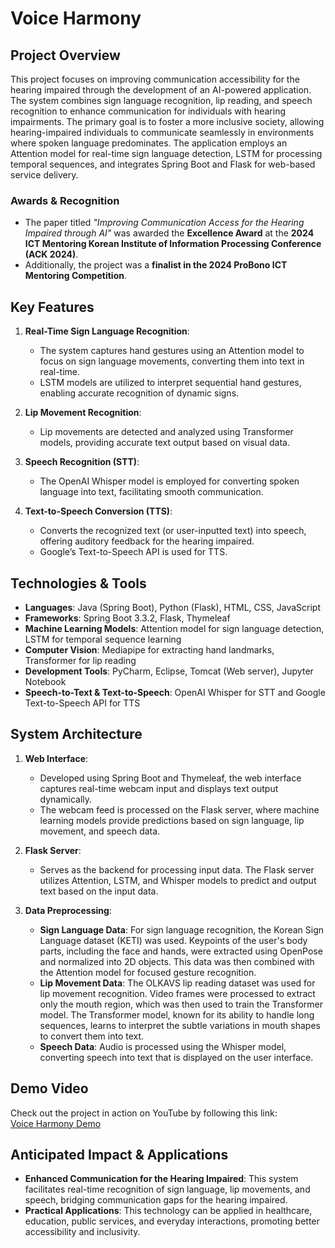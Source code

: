 # Voice Harmony

## Project Overview
This project focuses on improving communication accessibility for the hearing impaired through the development of an AI-powered application. The system combines sign language recognition, lip reading, and speech recognition to enhance communication for individuals with hearing impairments. The primary goal is to foster a more inclusive society, allowing hearing-impaired individuals to communicate seamlessly in environments where spoken language predominates. The application employs an Attention model for real-time sign language detection, LSTM for processing temporal sequences, and integrates Spring Boot and Flask for web-based service delivery.

### Awards & Recognition
- The paper titled *"Improving Communication Access for the Hearing Impaired through AI"* was awarded the **Excellence Award** at the **2024 ICT Mentoring Korean Institute of Information Processing Conference (ACK 2024)**.
- Additionally, the project was a **finalist in the 2024 ProBono ICT Mentoring Competition**.

## Key Features

1. **Real-Time Sign Language Recognition**:
   - The system captures hand gestures using an Attention model to focus on sign language movements, converting them into text in real-time.
   - LSTM models are utilized to interpret sequential hand gestures, enabling accurate recognition of dynamic signs.

2. **Lip Movement Recognition**:
   - Lip movements are detected and analyzed using Transformer models, providing accurate text output based on visual data.

3. **Speech Recognition (STT)**:
   - The OpenAI Whisper model is employed for converting spoken language into text, facilitating smooth communication.

4. **Text-to-Speech Conversion (TTS)**:
   - Converts the recognized text (or user-inputted text) into speech, offering auditory feedback for the hearing impaired.
   - Google’s Text-to-Speech API is used for TTS.

## Technologies & Tools

- **Languages**: Java (Spring Boot), Python (Flask), HTML, CSS, JavaScript
- **Frameworks**: Spring Boot 3.3.2, Flask, Thymeleaf
- **Machine Learning Models**: Attention model for sign language detection, LSTM for temporal sequence learning
- **Computer Vision**: Mediapipe for extracting hand landmarks, Transformer for lip reading
- **Development Tools**: PyCharm, Eclipse, Tomcat (Web server), Jupyter Notebook
- **Speech-to-Text & Text-to-Speech**: OpenAI Whisper for STT and Google Text-to-Speech API for TTS

## System Architecture

1. **Web Interface**:
   - Developed using Spring Boot and Thymeleaf, the web interface captures real-time webcam input and displays text output dynamically.
   - The webcam feed is processed on the Flask server, where machine learning models provide predictions based on sign language, lip movement, and speech data.

2. **Flask Server**:
   - Serves as the backend for processing input data. The Flask server utilizes Attention, LSTM, and Whisper models to predict and output text based on the input data.

3. **Data Preprocessing**:
   - **Sign Language Data**: For sign language recognition, the Korean Sign Language dataset (KETI) was used. Keypoints of the user's body parts, including the face and hands, were extracted using OpenPose and normalized into 2D objects. This data was then combined with the Attention model for focused gesture recognition. 
   - **Lip Movement Data**: The OLKAVS lip reading dataset was used for lip movement recognition. Video frames were processed to extract only the mouth region, which was then used to train the Transformer model. The Transformer model, known for its ability to handle long sequences, learns to interpret the subtle variations in mouth shapes to convert them into text.
   - **Speech Data**: Audio is processed using the Whisper model, converting speech into text that is displayed on the user interface.

## Demo Video

Check out the project in action on YouTube by following this link:  
[Voice Harmony Demo](https://youtu.be/aor41xgKazE)

## Anticipated Impact & Applications

- **Enhanced Communication for the Hearing Impaired**: This system facilitates real-time recognition of sign language, lip movements, and speech, bridging communication gaps for the hearing impaired.
- **Practical Applications**: This technology can be applied in healthcare, education, public services, and everyday interactions, promoting better accessibility and inclusivity.

